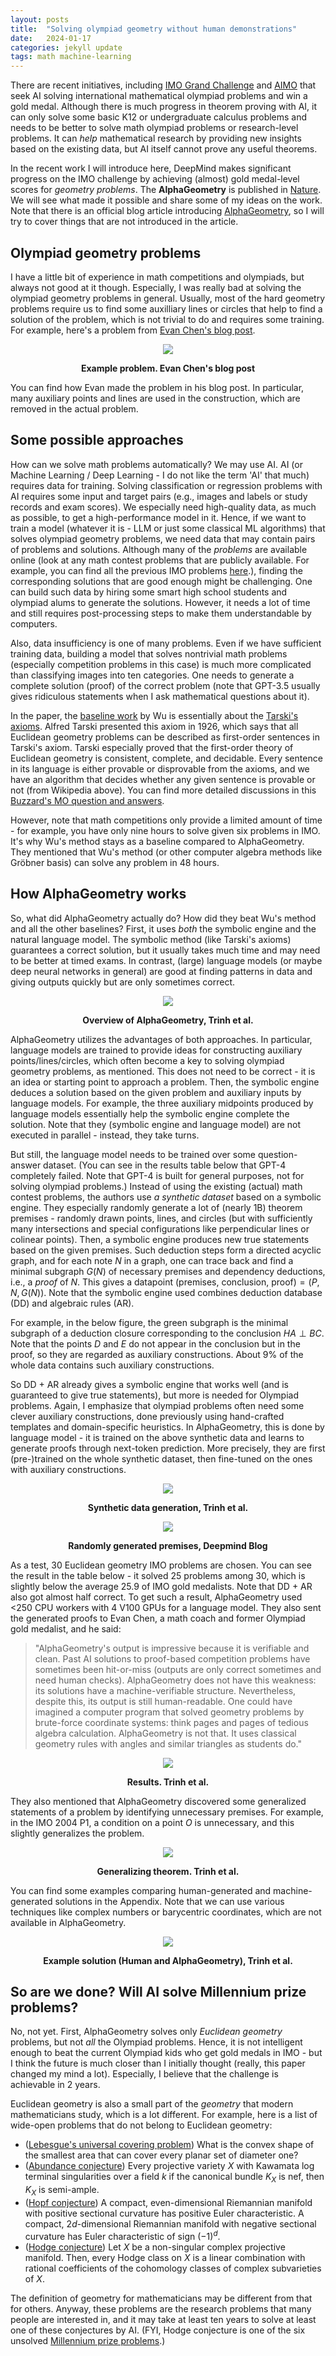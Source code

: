 ```yaml
---
layout: posts
title:  "Solving olympiad geometry without human demonstrations"
date:   2024-01-17
categories: jekyll update
tags: math machine-learning
---
```


There are recent initiatives, including [IMO Grand Challenge](https://imo-grand-challenge.github.io/) and [AIMO](https://aimoprize.com/) that seek AI solving international mathematical olympiad problems and win a gold medal.
Although there is much progress in theorem proving with AI, it can only solve some basic K12 or undergraduate calculus problems and needs to be better to solve math olympiad problems or research-level problems.
It can *help* mathematical research by providing new insights based on the existing data, but AI itself cannot prove any useful theorems.

In the recent work I will introduce here, DeepMind makes significant progress on the IMO challenge by achieving (almost) gold medal-level scores for *geometry problems*.
The **AlphaGeometry** is published in [Nature](https://www.nature.com/articles/s41586-023-06747-5).
We will see what made it possible and share some of my ideas on the work.
Note that there is an official blog article introducing [AlphaGeometry](https://deepmind.google/discover/blog/alphageometry-an-olympiad-level-ai-system-for-geometry/), so I will try to cover things that are not introduced in the article.

## Olympiad geometry problems

I have a little bit of experience in math competitions and olympiads, but always not good at it though. Especially, I was really bad at solving the olympiad geometry problems in general. Usually, most of the hard geometry problems require us to find some auxilliary lines or circles that help to find a solution of the problem, which is not trivial to do and requires some training.
For example, here's a problem from [Evan Chen's blog post](https://blog.evanchen.cc/2015/12/22/writing-olympiad-geometry-problems/).

<p align="center">
<img src="/assets/images/alphageometry-figure0.png">
</p>
<figcaption align = "center"><b>Example problem. Evan Chen's blog post</b></figcaption>

You can find how Evan made the problem in his blog post. In particular, many auxiliary points and lines are used in the construction, which are removed in the actual problem.


## Some possible approaches 

How can we solve math problems automatically?
We may use AI.
AI (or Machine Learning / Deep Learning - I do not like the term 'AI' that much) requires data for training.
Solving classification or regression problems with AI requires some input and target pairs (e.g., images and labels or study records and exam scores).
We especially need high-quality data, as much as possible, to get a high-performance model in it.
Hence, if we want to train a model (whatever it is - LLM or just some classical ML algorithms) that solves olympiad geometry problems, we need data that may contain pairs of problems and solutions.
Although many of the *problems* are available online (look at any math contest problems that are publicly available. For example, you can find all the previous IMO problems [here](https://www.imo-official.org/problems.aspx).), finding the corresponding solutions that are good enough might be challenging.
One can build such data by hiring some smart high school students and olympiad alums to generate the solutions. However, it needs a lot of time and still requires post-processing steps to make them understandable by computers.

Also, data insufficiency is one of many problems. Even if we have sufficient training data, building a model that solves nontrivial math problems (especially competition problems in this case) is much more complicated than classifying images into ten categories.
One needs to generate a complete solution (proof) of the correct problem (note that GPT-3.5 usually gives ridiculous statements when I ask mathematical questions about it).

In the paper, the [baseline work](https://www.worldscientific.com/doi/10.1142/9789812791085_0008) by Wu is essentially about the [Tarski's axioms](https://en.wikipedia.org/wiki/Tarski%27s_axioms).
Alfred Tarski presented this axiom in 1926, which says that all Euclidean geometry problems can be described as first-order sentences in Tarski's axiom.
Tarski especially proved that the first-order theory of Euclidean geometry is consistent, complete, and decidable. Every sentence in its language is either provable or disprovable from the axioms, and we have an algorithm that decides whether any given sentence is provable or not (from Wikipedia above).
You can find more detailed discussions in this [Buzzard's MO question and answers](https://mathoverflow.net/questions/337558/automatically-solving-olympiad-geometry-problems).

However, note that math competitions only provide a limited amount of time - for example, you have only nine hours to solve given six problems in IMO.
It's why Wu's method stays as a baseline compared to AlphaGeometry. They mentioned that Wu's method (or other computer algebra methods like Gröbner basis) can solve any problem in 48 hours.

## How AlphaGeometry works

So, what did AlphaGeometry actually do? How did they beat Wu's method and all the other baselines?
First, it uses *both* the symbolic engine and the natural language model.
The symbolic method (like Tarski's axioms) guarantees a correct solution, but it usually takes much time and may need to be better at timed exams. In contrast, (large) language models (or maybe deep neural networks in general) are good at finding patterns in data and giving outputs quickly but are only sometimes correct.

<p align="center">
<img src="/assets/images/alphageometry-figure1.png">
</p>
<figcaption align = "center"><b>Overview of AlphaGeometry, Trinh et al.</b></figcaption>

AlphaGeometry utilizes the advantages of both approaches. In particular, language models are trained to provide ideas for constructing auxiliary points/lines/circles, which often become a key to solving olympiad geometry problems, as mentioned. This does not need to be correct - it is an idea or starting point to approach a problem. Then, the symbolic engine deduces a solution based on the given problem and auxiliary inputs by language models. For example, the three auxiliary midpoints produced by language models essentially help the symbolic engine complete the solution. Note that they (symbolic engine and language model) are not executed in parallel - instead, they take turns.

But still, the language model needs to be trained over some question-answer dataset. (You can see in the results table below that GPT-4 completely failed. Note that GPT-4 is built for general purposes, not for solving olympiad problems.) Instead of using the existing (actual) math contest problems, the authors use *a synthetic dataset* based on a symbolic engine. They especially randomly generate a lot of (nearly 1B) theorem premises - randomly drawn points, lines, and circles (but with sufficiently many intersections and special configurations like perpendicular lines or colinear points).
Then, a symbolic engine produces new true statements based on the given premises. Such deduction steps form a directed acyclic graph, and for each note $N$ in a graph, one can trace back and find a minimal subgraph $G(N)$ of necessary premises and dependency deductions, i.e., a *proof* of $N$. This gives a datapoint $(\text{premises, conclusion, proof}) = (P, N, G(N))$. Note that the symbolic engine used combines deduction database (DD) and algebraic rules (AR).

For example, in the below figure, the green subgraph is the minimal subgraph of a deduction closure corresponding to the conclusion $HA \perp BC$. Note that the points $D$ and $E$ do not appear in the conclusion but in the proof, so they are regarded as auxiliary constructions. About 9% of the whole data contains such auxiliary constructions.

So DD + AR already gives a symbolic engine that works well (and is guaranteed to give true statements), but more is needed for Olympiad problems. Again, I emphasize that olympiad problems often need some clever auxiliary constructions, done previously using hand-crafted templates and domain-specific heuristics. 
In AlphaGeometry, this is done by language model - it is trained on the above synthetic data and learns to generate proofs through next-token prediction. More precisely, they are first (pre-)trained on the whole synthetic dataset, then fine-tuned on the ones with auxiliary constructions.

<p align="center">
<img src="/assets/images/alphageometry-figure2.png">
</p>
<figcaption align = "center"><b>Synthetic data generation, Trinh et al.</b></figcaption>

<p align="center">
<img src="/assets/images/alphageometry-figure3.png">
</p>
<figcaption align = "center"><b>Randomly generated premises, Deepmind Blog</b></figcaption>

As a test, 30 Euclidean geometry IMO problems are chosen.
You can see the result in the table below - it solved 25 problems among 30, which is slightly below the average 25.9 of IMO gold medalists. Note that DD + AR also got almost half correct. To get such a result, AlphaGeometry used <250 CPU workers with 4 V100 GPUs for a language model. They also sent the generated proofs to Evan Chen, a math coach and former Olympiad gold medalist, and he said:

> "AlphaGeometry's output is impressive because it is verifiable and clean. Past AI solutions to proof-based competition problems have sometimes been hit-or-miss (outputs are only correct sometimes and need human checks). AlphaGeometry does not have this weakness: its solutions have a machine-verifiable structure. Nevertheless, despite this, its output is still human-readable. One could have imagined a computer program that solved geometry problems by brute-force coordinate systems: think pages and pages of tedious algebra calculation. AlphaGeometry is not that. It uses classical geometry rules with angles and similar triangles as students do."



<p align="center">
<img src="/assets/images/alphageometry-table.png">
</p>
<figcaption align = "center"><b>Results. Trinh et al.</b></figcaption>


They also mentioned that AlphaGeometry discovered some generalized statements of a problem by identifying unnecessary premises. For example, in the IMO 2004 P1, a condition on a point $O$ is unnecessary, and this slightly generalizes the problem.

<p align="center">
<img src="/assets/images/alphageometry-figure4.png">
</p>
<figcaption align = "center"><b>Generalizing theorem. Trinh et al.</b></figcaption>

You can find some examples comparing human-generated and machine-generated solutions in the Appendix. Note that we can use various techniques like complex numbers or barycentric coordinates, which are not available in AlphaGeometry.

<p align="center">
<img src="/assets/images/alphageometry-figure5.png">
</p>
<figcaption align = "center"><b>Example solution (Human and AlphaGeometry), Trinh et al.</b></figcaption>

## So are we done? Will AI solve Millennium prize problems?


No, not yet. First, AlphaGeometry solves only *Euclidean geometry* problems, but not *all* the Olympiad problems. Hence, it is not intelligent enough to beat the current Olympiad kids who get gold medals in IMO - but I think the future is much closer than I initially thought (really, this paper changed my mind a lot). Especially, I believe that the challenge is achievable in 2 years.

Euclidean geometry is also a small part of the *geometry* that modern mathematicians study, which is a lot different. For example, here is a list of wide-open problems that do not belong to Euclidean geometry:

* ([Lebesgue's universal covering problem](https://en.wikipedia.org/wiki/Lebesgue%27s_universal_covering_problem)) What is the convex shape of the smallest area that can cover every planar set of diameter one?
* ([Abundance conjecture](https://en.wikipedia.org/wiki/Abundance_conjecture)) Every projective variety $X$ with Kawamata log terminal singularities over a field $k$ if the canonical bundle $K_X$ is nef, then $K_X$ is semi-ample.
* ([Hopf conjecture](https://en.wikipedia.org/wiki/Hopf_conjecture)) A compact, even-dimensional Riemannian manifold with positive sectional curvature has positive Euler characteristic. A compact, $2d$-dimensional Riemannian manifold with negative sectional curvature has Euler characteristic of sign $(-1)^d$.
* ([Hodge conjecture](https://en.wikipedia.org/wiki/Hodge_conjecture)) Let $X$ be a non-singular complex projective manifold. Then, every Hodge class on $X$ is a linear combination with rational coefficients of the cohomology classes of complex subvarieties of $X$.

The definition of geometry for mathematicians may be different from that for others. Anyway, these problems are the research problems that many people are interested in, and it may take at least ten years to solve at least one of these conjectures by AI. (FYI, Hodge conjecture is one of the six unsolved [Millennium prize problems](https://en.wikipedia.org/wiki/Millennium_Prize_Problems).)
